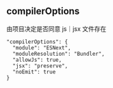 ## compilerOptions

由项目决定是否同意 js｜jsx 文件存在

```
"compilerOptions": {
  "module": "ESNext",
  "moduleResolution": "Bundler",
  "allowJs": true,
  "jsx": "preserve",
  "noEmit": true
}
```
